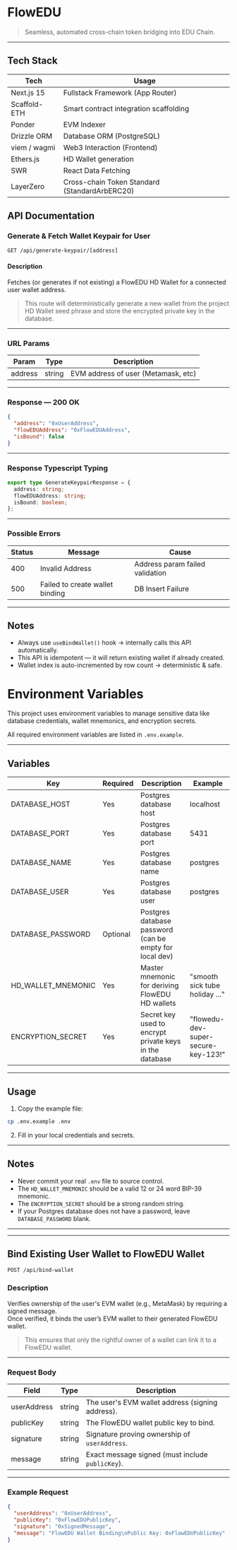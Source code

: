 # FlowEDU

> Seamless, automated cross-chain token bridging into EDU Chain.

---

## Tech Stack

| Tech         | Usage                                         |
| ------------ | --------------------------------------------- |
| Next.js 15   | Fullstack Framework (App Router)              |
| Scaffold-ETH | Smart contract integration scaffolding        |
| Ponder       | EVM Indexer                                   |
| Drizzle ORM  | Database ORM (PostgreSQL)                     |
| viem / wagmi | Web3 Interaction (Frontend)                   |
| Ethers.js    | HD Wallet generation                          |
| SWR          | React Data Fetching                           |
| LayerZero    | Cross-chain Token Standard (StandardArbERC20) |

## API Documentation

### Generate & Fetch Wallet Keypair for User

`GET /api/generate-keypair/[address]`

#### Description

Fetches (or generates if not existing) a FlowEDU HD Wallet for a connected user wallet address.

> This route will deterministically generate a new wallet from the project HD Wallet seed phrase and store the encrypted private key in the database.

---

### URL Params

| Param   | Type   | Description                         |
| ------- | ------ | ----------------------------------- |
| address | string | EVM address of user (Metamask, etc) |

---

### Response — 200 OK

```json
{
  "address": "0xUserAddress",
  "flowEDUAddress": "0xFlowEDUAddress",
  "isBound": false
}
```

---

### Response Typescript Typing

```typescript
export type GenerateKeypairResponse = {
  address: string;
  flowEDUAddress: string;
  isBound: boolean;
};
```

---

### Possible Errors

| Status | Message                         | Cause                           |
| ------ | ------------------------------- | ------------------------------- |
| 400    | Invalid Address                 | Address param failed validation |
| 500    | Failed to create wallet binding | DB Insert Failure               |

---

## Notes

- Always use `useBindWallet()` hook → internally calls this API automatically.
- This API is idempotent — it will return existing wallet if already created.
- Wallet index is auto-incremented by row count → deterministic & safe.

# Environment Variables

This project uses environment variables to manage sensitive data like database credentials, wallet mnemonics, and encryption secrets.

All required environment variables are listed in `.env.example`.

---

## Variables

| Key                | Required | Description                                             | Example                             |
| ------------------ | -------- | ------------------------------------------------------- | ----------------------------------- |
| DATABASE_HOST      | Yes      | Postgres database host                                  | localhost                           |
| DATABASE_PORT      | Yes      | Postgres database port                                  | 5431                                |
| DATABASE_NAME      | Yes      | Postgres database name                                  | postgres                            |
| DATABASE_USER      | Yes      | Postgres database user                                  | postgres                            |
| DATABASE_PASSWORD  | Optional | Postgres database password (can be empty for local dev) |                                     |
| HD_WALLET_MNEMONIC | Yes      | Master mnemonic for deriving FlowEDU HD wallets         | "smooth sick tube holiday ..."      |
| ENCRYPTION_SECRET  | Yes      | Secret key used to encrypt private keys in the database | "flowedu-dev-super-secure-key-123!" |

---

## Usage

1. Copy the example file:

```bash
cp .env.example .env
```

2. Fill in your local credentials and secrets.

---

## Notes

- Never commit your real `.env` file to source control.
- The `HD_WALLET_MNEMONIC` should be a valid 12 or 24 word BIP-39 mnemonic.
- The `ENCRYPTION_SECRET` should be a strong random string.
- If your Postgres database does not have a password, leave `DATABASE_PASSWORD` blank.

---

---

## Bind Existing User Wallet to FlowEDU Wallet

`POST /api/bind-wallet`

### Description

Verifies ownership of the user's EVM wallet (e.g., MetaMask) by requiring a signed message.  
Once verified, it binds the user’s EVM wallet to their generated FlowEDU wallet.

> This ensures that only the rightful owner of a wallet can link it to a FlowEDU wallet.

---

### Request Body

| Field       | Type   | Description                                      |
| ----------- | ------ | ------------------------------------------------ |
| userAddress | string | The user's EVM wallet address (signing address). |
| publicKey   | string | The FlowEDU wallet public key to bind.           |
| signature   | string | Signature proving ownership of `userAddress`.    |
| message     | string | Exact message signed (must include `publicKey`). |

---

### Example Request

```json
{
  "userAddress": "0xUserAddress",
  "publicKey": "0xFlowEDUPublicKey",
  "signature": "0xSignedMessage",
  "message": "FlowEDU Wallet Binding\nPublic Key: 0xFlowEDUPublicKey"
}
```
